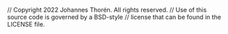 // Copyright 2022 Johannes Thorén. All rights reserved.
// Use of this source code is governed by a BSD-style
// license that can be found in the LICENSE file.

